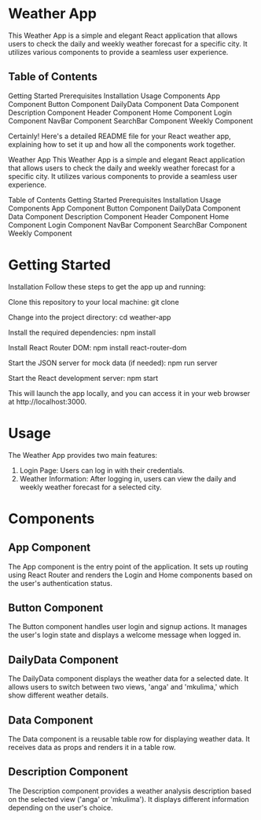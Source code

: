 # Weather App

This Weather App is a simple and elegant React application that allows users to check the daily and weekly weather forecast for a specific city. It utilizes various components to provide a seamless user experience.

## Table of Contents
Getting Started
Prerequisites
Installation
Usage
Components
App Component
Button Component
DailyData Component
Data Component
Description Component
Header Component
Home Component
Login Component
NavBar Component
SearchBar Component
Weekly Component



Certainly! Here's a detailed README file for your React weather app, explaining how to set it up and how all the components work together.

Weather App
This Weather App is a simple and elegant React application that allows users to check the daily and weekly weather forecast for a specific city. It utilizes various components to provide a seamless user experience.

Table of Contents
Getting Started
Prerequisites
Installation
Usage
Components
App Component
Button Component
DailyData Component
Data Component
Description Component
Header Component
Home Component
Login Component
NavBar Component
SearchBar Component
Weekly Component

# Getting Started

Installation
Follow these steps to get the app up and running:

Clone this repository to your local machine:
git clone <repository-url>

Change into the project directory:
cd weather-app

Install the required dependencies:
npm install

Install React Router DOM:
npm install react-router-dom

Start the JSON server for mock data (if needed):
npm run server

Start the React development server:
npm start

This will launch the app locally, and you can access it in your web browser at http://localhost:3000.


# Usage
The Weather App provides two main features:

1. Login Page: Users can log in with their credentials.
2. Weather Information: After logging in, users can view the daily and weekly weather forecast for a selected city.


# Components

## App Component
The App component is the entry point of the application. It sets up routing using React Router and renders the Login and Home components based on the user's authentication status.

## Button Component
The Button component handles user login and signup actions. It manages the user's login state and displays a welcome message when logged in.

## DailyData Component
The DailyData component displays the weather data for a selected date. It allows users to switch between two views, 'anga' and 'mkulima,' which show different weather details.

## Data Component
The Data component is a reusable table row for displaying weather data. It receives data as props and renders it in a table row.

## Description Component
The Description component provides a weather analysis description based on the selected view ('anga' or 'mkulima'). It displays different information depending on the user's choice.



